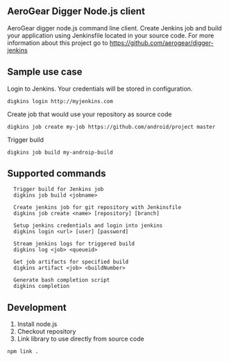 ## AeroGear Digger Node.js client

AeroGear digger node.js command line client. 
Create Jenkins job and build your application using Jenkinsfile located in your source code.
For more information about this project go to https://github.com/aerogear/digger-jenkins

## Sample use case

Login to Jenkins. Your credentials will be stored in configuration.
```
digkins login http://myjenkins.com
```

Create job that would use your repository as source code
```
digkins job create my-job https://github.com/android/project master
```

Trigger build
```
digkins job build my-androip-build
```

## Supported commands
```
  Trigger build for Jenkins job
  digkins job build <jobname>                

  Create jenkins job for git repository with Jenkinsfile
  digkins job create <name> [repository] [branch]  

  Setup jenkins credentials and login into jenkins 
  digkins login <url> [user] [password] 

  Stream jenkins logs for triggered build
  digkins log <job> <queueid>       
  
  Get job artifacts for specified build
  digkins artifact <job> <buildNumber>   

  Generate bash completion script
  digkins completion                     
```
## Development

1. Install node.js
2. Checkout repository
3. Link library to use directly from source code

`npm link .` 

